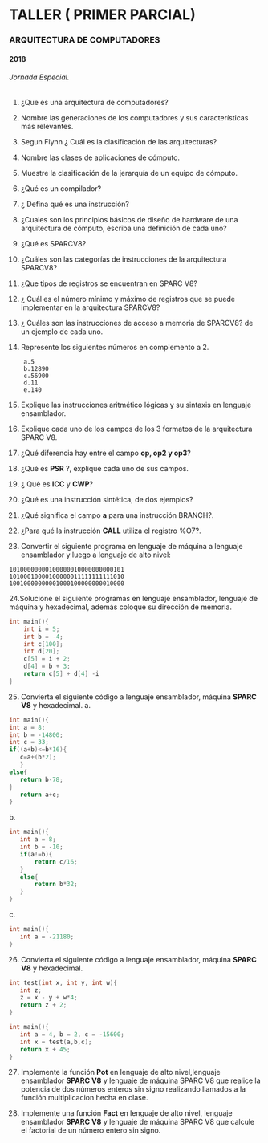 # TALLER ( PRIMER PARCIAL)
### ARQUITECTURA DE COMPUTADORES
#### 2018
###### Jornada Especial.
1. ¿Que es una arquitectura de computadores?

2. Nombre las generaciones de los computadores y sus características más relevantes.

3. Segun Flynn ¿ Cuál es la clasificación de las arquitecturas?

4. Nombre las clases de aplicaciones de cómputo.

5. Muestre la clasificación de la jerarquía de un equipo de cómputo.

6. ¿Qué es un compilador?

7. ¿ Defina qué es una instrucción?

8. ¿Cuales son los principios básicos de diseño de hardware de una arquitectura de cómputo, escriba una definición de cada uno?

9. ¿Qué es SPARCV8?

10. ¿Cuáles son las categorías de instrucciones de la arquitectura SPARCV8?

11. ¿Que tipos de registros se encuentran en SPARC V8?

12. ¿ Cuál es el número mínimo y máximo de registros que se puede implementar en la arquitectura SPARCV8?

13. ¿ Cuáles son las instrucciones de acceso a memoria de SPARCV8? de un ejemplo de cada uno.

14. Represente los siguientes números en complemento a 2.
```
	a.5
	b.12890
	c.56900
	d.11
	e.140
```
15. Explique las instrucciones aritmético lógicas y su sintaxis en lenguaje ensamblador.

16. Explique cada uno de los campos de los 3 formatos de la arquitectura SPARC V8.

17. ¿Qué diferencia hay entre el campo **op, op2 y op3**?

18. ¿Qué es **PSR** ?, explique cada uno de sus campos.

19. ¿ Qué es **ICC** y **CWP**?

20. ¿Qué es una instrucción sintética, de dos ejemplos?

21. ¿Qué significa el campo **a** para una instrucción BRANCH?.

22. ¿Para qué la instrucción **CALL** utiliza el registro %O7?.

23. Convertir el siguiente programa en lenguaje de máquina a lenguaje ensamblador y luego a lenguaje de alto nivel:
```
10100000000100000010000000000101
10100010000100000011111111111010
10010000000001000100000000010000
```
24.Solucione el siguiente programas en lenguaje ensamblador, lenguaje de máquina y hexadecimal, además coloque su dirección de memoria.
```c
int main(){
	int i = 5; 
	int b = -4;
	int c[100];
	int d[20];
	c[5] = i + 2;
	d[4] = b + 3;
	return c[5] + d[4] -i
}
```

25. Convierta el siguiente código a lenguaje ensamblador, máquina **SPARC V8** y hexadecimal.
a.
 ```c
 int main(){
 int a = 8;
 int b = -14800;
 int c = 33; 
 if((a+b)<=b*16){
 	c=a+(b*2);
	}
else{
	return b-78;
}
	return a+c;
}
 ```

b.
 ```c
int main(){
	int a = 8;
	int b = -10;
	if(a!=b){
		return c/16;
	}
	else{
		return b*32;
	}
}
```
c.

 ```c
int main(){
	int a = -21180;
}
```

26. Convierta el siguiente código a lenguaje ensamblador, máquina **SPARC V8** y hexadecimal.
 ```c
int test(int x, int y, int w){
	int z;
	z = x - y + w*4;
	return z + 2;
}

int main(){
	int a = 4, b = 2, c = -15600;
	int x = test(a,b,c);
	return x + 45;
}
 ```

27. Implemente la función **Pot** en lenguaje de alto nivel,lenguaje ensamblador **SPARC V8** y lenguaje de máquina SPARC V8 que realice la potencia de dos números enteros sin signo realizando llamados a la función multiplicacion hecha en clase.

28. Implemente una función **Fact** en lenguaje de alto nivel, lenguaje ensamblador **SPARC V8** y lenguaje de máquina SPARC V8 que calcule el factorial de un número entero sin signo.


